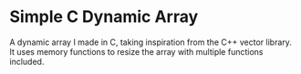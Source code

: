 # Simple C Dynamic Array
A dynamic array I made in C, taking inspiration from the C++ vector library. It uses memory functions to resize the array with multiple functions included.
